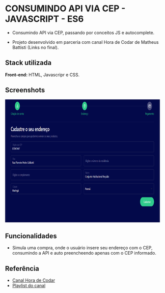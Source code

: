 ﻿
# CONSUMINDO API VIA CEP -  JAVASCRIPT - ES6

- Consumindo API via CEP, passando por conceitos JS e autocomplete.

- Projeto desenvolvido em parceria com canal Hora de Codar de Matheus Battisti (Links no final).


## Stack utilizada

**Front-end:** HTML, Javascripr e CSS.


## Screenshots

<img src="./prints/tela.png" style="height: 400px; width:600px;"/>

## Funcionalidades

- Simula uma compra, onde o usuário insere seu endereço com o CEP, consumindo a API e auto preencheendo apenas com o CEP informado.

## Referência

 - [Canal Hora de Codar](https://www.youtube.com/@MatheusBattisti)
 - [Playlist do canal](https://www.youtube.com/watch?v=VM4S9yffT1w&list=PLnDvRpP8BneysKU8KivhnrVaKpILD3gZ6&index=53)
